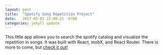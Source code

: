 ```yaml
---
layout: post
title:  "Spotify Song Repetition Project"
date:   2017-05-02 22:00:21 -0700
categories: jekyll update
---
```

This little app allows you to search the spotify catalog and visualize the repetition in songs. It was built with React, mobX, and React Router.
There is more to come, but [check it out!](https://ianlmcfarlane.github.io/spotifyApp/)